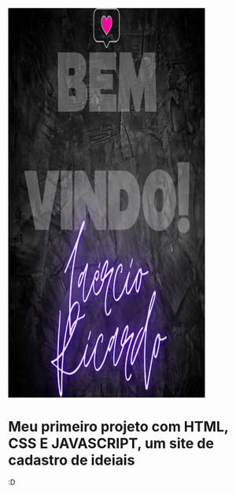 
<img src="https://github.com/Laercio-Ricardo/cadastro-ideias/blob/main/laercio.png" width="400" height="790">

# Meu primeiro projeto com HTML, CSS E JAVASCRIPT, um site de cadastro de ideiais 
:D
